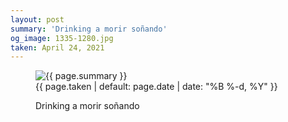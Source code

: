 ```yaml
---
layout: post
summary: 'Drinking a morir soñando'
og_image: 1335-1280.jpg
taken: April 24, 2021
---
```


<figure class="post" data-src="{{ site.assets_url }}/{{ page.og_image }}">
<img alt="{{ page.summary }}" sizes="(min-width: 700px) 50vw, calc(100vw - 2rem)" src="{{ site.assets_url }}/1335-640.jpg" srcset="{{ site.assets_url }}/1335-320.jpg 320w, {{ site.assets_url }}/1335-640.jpg 640w, {{ site.assets_url }}/1335-960.jpg 960w, {{ site.assets_url }}/1335-1280.jpg 1280w"/>
<figcaption>
<time>{{ page.taken | default: page.date | date: "%B %-d, %Y" }}</time>
<p>Drinking a morir soñando</p>
</figcaption>
</figure>
